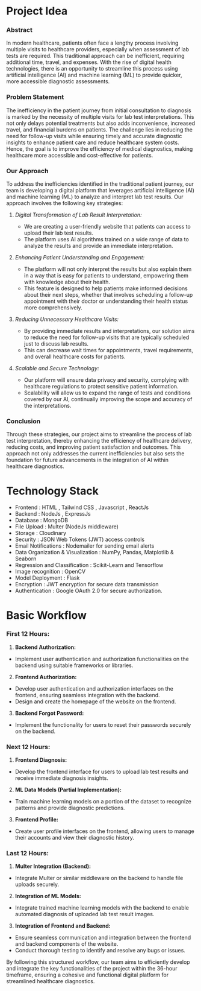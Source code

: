 # Project Idea
### Abstract
In modern healthcare, patients often face a lengthy process involving multiple visits to healthcare providers, especially when assessment of lab tests are required. This traditional approach can be inefficient,
requiring additional time, travel, and expenses. With the rise of digital health technologies, there is an opportunity to streamline this process using artificial intelligence (AI) and machine learning (ML) to 
provide quicker, more accessible diagnostic assessments.
### Problem Statement
The inefficiency in the patient journey from initial consultation to diagnosis is marked by the necessity of multiple visits for lab test interpretations. This not only delays potential treatments but also adds 
inconvenience, increased travel, and financial burdens on patients. The challenge lies in reducing the need for follow-up visits while ensuring timely and accurate diagnostic insights to enhance patient care and
reduce healthcare system costs. Hence, the goal is to improve the efficiency of medical diagnostics, making healthcare more accessible and cost-effective for patients.
### Our Approach
To address the inefficiencies identified in the traditional patient journey, our team is developing a digital platform that leverages artificial intelligence (AI) and machine learning (ML) to analyze and 
interpret lab test results. Our approach involves the following key strategies:

1. *Digital Transformation of Lab Result Interpretation:*
   - We are creating a user-friendly website that patients can access to upload their lab test results.
   - The platform uses AI algorithms trained on a wide range of data to analyze the results and provide an immediate interpretation.

2. *Enhancing Patient Understanding and Engagement:*
   - The platform will not only interpret the results but also explain them in a way that is easy for patients to understand, empowering them with knowledge about their health.
   - This feature is designed to help patients make informed decisions about their next steps, whether that involves scheduling a follow-up appointment with their doctor or understanding their health status
    more comprehensively.

3. *Reducing Unnecessary Healthcare Visits:*
   - By providing immediate results and interpretations, our solution aims to reduce the need for follow-up visits that are typically scheduled just to discuss lab results.
   - This can decrease wait times for appointments, travel requirements, and overall healthcare costs for patients.

4. *Scalable and Secure Technology:*
   - Our platform will ensure data privacy and security, complying with healthcare regulations to protect sensitive patient information.
   - Scalability will allow us to expand the range of tests and conditions covered by our AI, continually improving the scope and accuracy of the interpretations.
### Conclusion
Through these strategies, our project aims to streamline the process of lab test interpretation, thereby enhancing the efficiency of healthcare delivery, reducing costs, and improving patient satisfaction 
and outcomes. This approach not only addresses the current inefficiencies but also sets the foundation for future advancements in the integration of AI within healthcare diagnostics.

# Technology Stack
- Frontend :  HTML , Tailwind CSS , Javascript , ReactJs 
- Backend : NodeJs , ExpressJs
- Database : MongoDB
- File Upload : Multer (NodeJs middleware)
- Storage : Cloudinary
- Security : JSON Web Tokens (JWT) access controls
- Email Notifications : Nodemailer for sending email alerts
- Data Organization & Visualization : NumPy, Pandas, Matplotlib & Seaborn
- Regression and Classification : Scikit-Learn and Tensorflow
- Image recognition : OpenCV
- Model Deployment : Flask
- Encryption : JWT encryption for secure data transmission
- Authentication : Google OAuth 2.0 for secure authorization.

# Basic Workflow
### First 12 Hours:
1. **Backend Authorization:**
* Implement user authentication and authorization functionalities on the backend using suitable frameworks or libraries.
   
2. **Frontend Authorization:**
* Develop user authentication and authorization interfaces on the frontend, ensuring seamless integration with the backend.
* Design and create the homepage of the website on the frontend.

3. **Backend Forgot Password:**
*  Implement the functionality for users to reset their passwords securely on the backend.


### Next 12 Hours:
1. **Frontend Diagnosis:**
* Develop the frontend interface for users to upload lab test results and receive immediate diagnosis insights.
   
2. **ML Data Models (Partial Implementation):**
* Train machine learning models on a portion of the dataset to recognize patterns and provide diagnostic predictions.
   
3. **Frontend Profile:**
* Create user profile interfaces on the frontend, allowing users to manage their accounts and view their diagnostic history.


### Last 12 Hours:
1. **Multer Integration (Backend):**
* Integrate Multer or similar middleware on the backend to handle file uploads securely.


2. **Integration of ML Models:**
* Integrate trained machine learning models with the backend to enable automated diagnosis of uploaded lab test result images.


3. **Integration of Frontend and Backend:**
* Ensure seamless communication and integration between the frontend and backend components of the website.
* Conduct thorough testing to identify and resolve any bugs or issues.
   
By following this structured workflow, our team aims to efficiently develop and integrate the key functionalities of the project within the 36-hour timeframe, ensuring a cohesive and functional digital platform for streamlined healthcare diagnostics.
